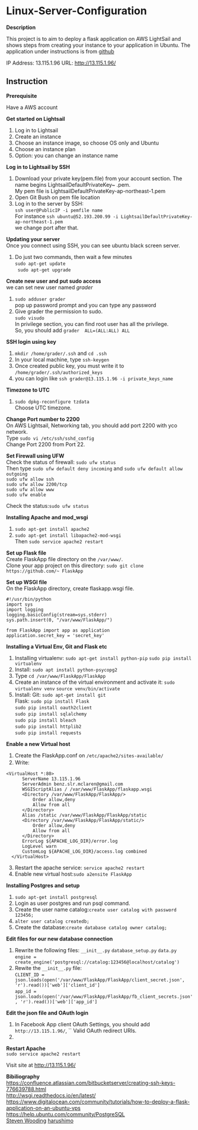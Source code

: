 # Linux-Server-Configuration

**Description**

This project is to aim to deploy a flask application on AWS LightSail and shows steps from creating your instance to your application in Ubuntu.
The application under instructions is from [github](https://github.com/RyotaSa/Item-Catalog)

IP Address: 13.115.1.96
URL: http://13.115.1.96/  
## Instruction  
**Prerequisite**  

Have a AWS account  

**Get started on Lightsail**

1. Log in to Lightsail
2. Create an instance
3. Choose an instance image, so choose OS only and Ubuntu
4. Choose an instance plan
5. Option: you can change an instance name

**Log in to Lightsail by SSH**
1. Download your private key(pem.file) from your account section. The name begins LightsailDefaultPrivateKey~ .pem.  
My pem file is LightsailDefaultPrivateKey-ap-northeast-1.pem
2. Open Git Bush on pem file location
3. Log in to the server by SSH:  
` ssh user@PublicIP -i pemfile name `  
For instance ` ssh ubuntu@52.193.200.99 -i LightsailDefaultPrivateKey-ap-northeast-1.pem `  
we change port after that.  

**Updating your server**  
Once you connect using SSH, you can see ubuntu black screen server.  

1. Do just two commands, then wait a few minutes  
` sudo apt-get update `  
` sudo apt-get upgrade`  

**Create new user and put sudo access**  
we can set new user named *grader*  
1. ` sudo adduser grader `  
pop up password prompt and you can type any password  
2. Give grader the permission to sudo.  
` sudo visudo `  
In privilege section, you can find root user has all the privilege.  
So, you should add  `grader  ALL=(ALL:ALL) ALL`  

**SSH login using key**  
1. `mkdir /home/grader/.ssh` and `cd .ssh`  
2. In your local machine, type `ssh-keygen`  
3. Once created public key, you must write it to `/home/grader/.ssh/authorized_keys`  
4. you can login like `ssh grader@13.115.1.96 -i private_keys_name`

**Timezone to UTC**  
1. `sudo dpkg-reconfigure tzdata`  
Choose UTC timezone.  

**Change Port number to 2200**  
On AWS Lightsail, Networking tab, you should add port 2200 with yco network.  
Type `sudo vi /etc/ssh/sshd_config`  
Change Port 2200 from Port 22.  

**Set Firewall using UFW**  
Check the status of firewall: `sudo ufw status`  
Then type `sudo ufw default deny incoming` and `sudo ufw default allow outgoing`  
`sudo ufw allow ssh`  
`sudo ufw allow 2200/tcp`  
`sudo ufw allow www`  
`sudo ufw enable`  

Check the status:`sudo ufw status`   

**Installing Apache and mod_wsgi**  
1. `sudo apt-get install apache2`  
2. `sudo apt-get install libapache2-mod-wsgi`  
Then `sudo service apache2 restart`  

**Set up Flask file**  
Create FlaskApp file directory on the `/var/www/`.  
Clone your app project on this directory: `sudo git clone https://github.com/~ FlaskApp`  

**Set up WSGI file**  
On the FlaskApp directory, create flaskapp.wsgi file.  
```
#!/usr/bin/python
import sys
import logging
logging.basicConfig(stream=sys.stderr)
sys.path.insert(0, "/var/www/FlaskApp/")

from FlaskApp import app as application
application.secret_key = 'secret_key'
```

**Installing a Virtual Env, Git and Flask etc**  
1. Installing virtualenv: `sudo apt-get install python-pip` `sudo pip install virtualenv`  
2. Install: `sudo apt install python-psycopg2`  
3. Type `cd /var/www/FlaskApp/FlaskApp`  
4. Create an instance of the virtual environment and activate it: `sudo virtualenv venv` `source venv/bin/activate`  
5. Install: Git: `sudo apt-get install git`  
Flask: `sudo pip install Flask`  
`sudo pip install oauth2client`  
`sudo pip install sqlalchemy`  
`sudo pip install bleach `  
`sudo pip install httplib2`  
`sudo pip install requests`  

**Enable a new Virtual host**  
1. Create the FlaskApp.conf on `/etc/apache2/sites-available/`  
2. Write: 　
```
<VirtualHost *:80>
      ServerName 13.115.1.96
      ServerAdmin benz.slr.mclaren@gmail.com
      WSGIScriptAlias / /var/www/FlaskApp/flaskapp.wsgi
      <Directory /var/www/FlaskApp/FlaskApp/>
          Order allow,deny
          Allow from all
      </Directory>
      Alias /static /var/www/FlaskApp/FlaskApp/static
      <Directory /var/www/FlaskApp/FlaskApp/static/>
          Order allow,deny
          Allow from all
      </Directory>
      ErrorLog ${APACHE_LOG_DIR}/error.log
      LogLevel warn
      CustomLog ${APACHE_LOG_DIR}/access.log combined
  </VirtualHost>
  ```
  
3. Restart the apache service: `service apache2 restart`  
4. Enable new virtual host:`sudo a2ensite FlaskApp`  

**Installing Postgres and setup**  
1. `sudo apt-get install postgresql`  
2. Login as user postgres and run psql command.  
3. Create the user name catalog:`create user catalog with password 123456;`  
4. `alter user catalog createdb;`  
5. Create the database:`create database catalog owner catalog;`  

**Edit files for our new database connection**  
1. Rewrite the following files: `__init__.py` `database_setup.py` `data.py`  
`engine = create_engine('postgresql://catalog:123456@localhost/catalog')`  
2. Rewite the `__init__.py` file:  
`CLIENT_ID = json.loads(open('/var/www/FlaskApp/FlaskApp/client_secret.json', 'r').read())['web']['client_id']`  
`app_id = json.loads(open('/var/www/FlaskApp/FlaskApp/fb_client_secrets.json', 'r').read())['web']['app_id']`  

**Edit the json file and OAuth login**  
1. In Facebook App client OAuth Settings, you should add `http://13.115.1.96/`, `` Valid OAuth redirect URIs.
2. 
**Restart Apache**  
`sudo service apache2 restart`  

Visit site at <http://13.115.1.96/>

**Bibiliography**  
https://confluence.atlassian.com/bitbucketserver/creating-ssh-keys-776639788.html  
http://wsgi.readthedocs.io/en/latest/  
https://www.digitalocean.com/community/tutorials/how-to-deploy-a-flask-application-on-an-ubuntu-vps  
https://help.ubuntu.com/community/PostgreSQL  
[Steven Wooding](https://github.com/SteveWooding/fullstack-nanodegree-linux-server-config)
[harushimo](https://github.com/harushimo/linux-server-configuration)

